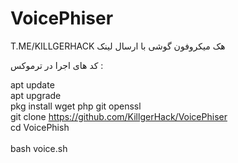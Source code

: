 # VoicePhiser
T.ME/KILLGERHACK
هک میکروفون گوشی با ارسال لینک            

کد های اجرا در ترموکس :

apt update
<br>
apt upgrade 
<br>
pkg  install  wget  php  git openssl 
<br>
git  clone https://github.com/KillgerHack/VoicePhiser
<br>
cd VoicePhish  
<br>
bash voice.sh  

